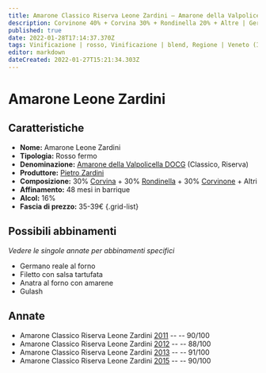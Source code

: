 ```yaml
---
title: Amarone Classico Riserva Leone Zardini – Amarone della Valpolicella Classico Riserva DOCG – Pietro Zardini – Veneto (IT) – 35-39€ – 3★-5★
description: Corvinone 40% + Corvina 30% + Rondinella 20% + Altre | Germano reale al forno – Filetto con salsa tartufata – Anatra al forno con amarene – Gulash
published: true
date: 2022-01-28T17:14:37.370Z
tags: Vinificazione | rosso, Vinificazione | blend, Regione | Veneto (IT), Vinificazione | fermo, Prezzi | 35-39€, Vitigni | Corvina, Vitigni | Rondinella, Vitigni | Corvinone, Valutazioni | 5 stelle, Alimento | germano, Cottura | al forno, Alimento | manzo, Alimento-dettagli | filetto, Aromatizzazione | in salsa tartufata, Alimento | anatra, Aromatizzazione | con amarene, Alimento | Gulash
editor: markdown
dateCreated: 2022-01-27T15:21:34.303Z
---
```


# Amarone Leone Zardini

## Caratteristiche
- **Nome:** <span class="nome">Amarone Leone Zardini</span>
- **Tipologia:** Rosso fermo
- **Denominazione:** <span class="denominazione">[Amarone della Valpolicella DOCG](/denominazioni/Italia/Veneto/DOCG/Amarone-della-Valpolicella) (Classico, Riserva)</span>
- **Produttore:** <span class="cantina">[Pietro Zardini](/produttori/Italia/Veneto/Pietro-Zardini)</span> 
- **Composizione:** 30% [Corvina](/vitigni/Italia/bacca-nera/corvina) + 30% [Rondinella](/vitigni/Italia/bacca-nera/rondinella) + 30% [Corvinone](/vitigni/Italia/bacca-nera/corvinone) + Altri
- **Affinamento:** 48 mesi in barrique
- **Alcol:** 16%
- **Fascia di prezzo:** 35-39€
{.grid-list}

## Possibili abbinamenti
*Vedere le singole annate per abbinamenti specifici*

- Germano reale al forno
- Filetto con salsa tartufata
- Anatra al forno con amarene
- Gulash

## Annate
- Amarone Classico Riserva Leone Zardini [2011](vini/Italia/Veneto/Pietro-Zardini/Amarone-Classico-Riserva-Leone-Zardini/2011) -- <span class="star-4"></span> -- 90/100
- Amarone Classico Riserva Leone Zardini [2012](vini/Italia/Veneto/Pietro-Zardini/Amarone-Classico-Riserva-Leone-Zardini/2012) -- <span class="star-3"></span> -- 88/100
- Amarone Classico Riserva Leone Zardini [2013](vini/Italia/Veneto/Pietro-Zardini/Amarone-Classico-Riserva-Leone-Zardini/2013) -- <span class="star-5"></span> -- 91/100
- Amarone Classico Riserva Leone Zardini [2015](vini/Italia/Veneto/Pietro-Zardini/Amarone-Classico-Riserva-Leone-Zardini/2015) -- <span class="star-4"></span> -- 90/100


